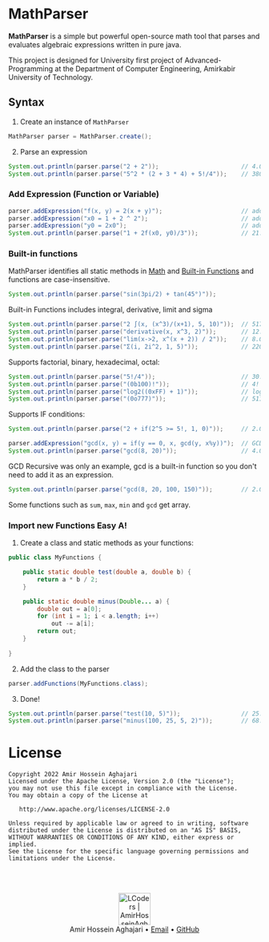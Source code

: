 # MathParser
**MathParser** is a simple but powerful open-source math tool that parses and evaluates algebraic expressions written in pure java.

This project is designed for University first project of Advanced-Programming at the Department of Computer Engineering, Amirkabir University of Technology.

## Syntax

1. Create an instance of `MathParser`
```java
MathParser parser = MathParser.create();
```

2. Parse an expression
```java
System.out.println(parser.parse("2 + 2"));                       // 4.0
System.out.println(parser.parse("5^2 * (2 + 3 * 4) + 5!/4"));    // 380.0
```

### Add Expression (Function or Variable)
```java
parser.addExpression("f(x, y) = 2(x + y)");                      // addFunction
parser.addExpression("x0 = 1 + 2 ^ 2");                          // addVariable
parser.addExpression("y0 = 2x0");                                // addVariable
System.out.println(parser.parse("1 + 2f(x0, y0)/3"));            // 21.0
```

### Built-in functions
MathParser identifies all static methods in [Math](https://docs.oracle.com/javase/8/docs/api/java/lang/Math.html) and [Built-in Functions](https://github.com/Aghajari/MathParser/blob/main/MathParser/src/com/aghajari/math/Functions.java) and functions are case-insensitive.

```java
System.out.println(parser.parse("sin(3pi/2) + tan(45°)"));
```

Built-in Functions includes integral, derivative, limit and sigma
```java
System.out.println(parser.parse("2 ∫(x, (x^3)/(x+1), 5, 10)"));  // 517.121062
System.out.println(parser.parse("derivative(x, x^3, 2)"));       // 12.0
System.out.println(parser.parse("lim(x->2, x^(x + 2)) / 2"));    // 8.0
System.out.println(parser.parse("Σ(i, 2i^2, 1, 5)"));            // 220.0
```

Supports factorial, binary, hexadecimal, octal:
```java
System.out.println(parser.parse("5!/4"));                        // 30.0
System.out.println(parser.parse("(0b100)!"));                    // 4! = 24.0
System.out.println(parser.parse("log2((0xFF) + 1)"));            // log2(256) = 8.0
System.out.println(parser.parse("(0o777)"));                     // 511.0
```

Supports IF conditions:
```java
System.out.println(parser.parse("2 + if(2^5 >= 5!, 1, 0)"));     // 2.0

parser.addExpression("gcd(x, y) = if(y == 0, x, gcd(y, x%y))");  // GCD Recursive
System.out.println(parser.parse("gcd(8, 20)"));                  // 4.0
```
GCD Recursive was only an example, gcd is a built-in function so you don't need to add it as an expression.
```java
System.out.println(parser.parse("gcd(8, 20, 100, 150)"));        // 2.0
```
Some functions such as `sum`, `max`, `min` and `gcd` get array.

### Import new Functions Easy A!

1. Create a class and static methods as your functions:
```java
public class MyFunctions {

    public static double test(double a, double b) {
        return a * b / 2;
    }

    public static double minus(Double... a) {
        double out = a[0];
        for (int i = 1; i < a.length; i++)
            out -= a[i];
        return out;
    }
    
}
```
2. Add the class to the parser
```java
parser.addFunctions(MyFunctions.class);
```
3. Done!
```java
System.out.println(parser.parse("test(10, 5)"));                 // 25.0
System.out.println(parser.parse("minus(100, 25, 5, 2)"));        // 68.0
```

License
=======

    Copyright 2022 Amir Hossein Aghajari
    Licensed under the Apache License, Version 2.0 (the "License");
    you may not use this file except in compliance with the License.
    You may obtain a copy of the License at

       http://www.apache.org/licenses/LICENSE-2.0

    Unless required by applicable law or agreed to in writing, software
    distributed under the License is distributed on an "AS IS" BASIS,
    WITHOUT WARRANTIES OR CONDITIONS OF ANY KIND, either express or implied.
    See the License for the specific language governing permissions and
    limitations under the License.


<br><br>
<div align="center">
  <img width="64" alt="LCoders | AmirHosseinAghajari" src="https://user-images.githubusercontent.com/30867537/90538314-a0a79200-e193-11ea-8d90-0a3576e28a18.png">
  <br><a>Amir Hossein Aghajari</a> • <a href="mailto:amirhossein.aghajari.82@gmail.com">Email</a> • <a href="https://github.com/Aghajari">GitHub</a>
</div>
